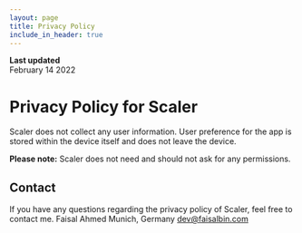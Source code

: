 ```yaml
---
layout: page
title: Privacy Policy
include_in_header: true
---
```


**Last updated**  
February 14 2022

# Privacy Policy for Scaler

Scaler does not collect any user information. User preference for the app is stored within the device itself and does not leave the device.

**Please note:** Scaler does not need and should not ask for any permissions.
<br>

## Contact

If you have any questions regarding the privacy policy of Scaler, feel free to contact me.
Faisal Ahmed
Munich, Germany
dev@faisalbin.com
